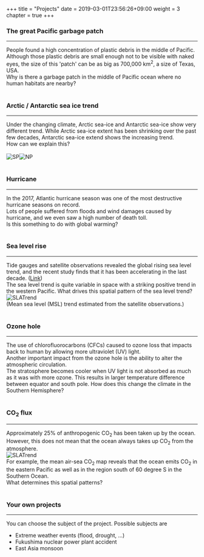 +++
title = "Projects"
date = 2019-03-01T23:56:26+09:00
weight = 3
chapter = true
+++

### The great Pacific garbage patch
-----------------
People found a high concentration of plastic debris in the middle of Pacific.
Although those plastic debris are small enough not to be visible with naked eyes, the size of this 'patch' can be as big as 700,000 km<sup>2</sup>, a size of Texas, USA.  
Why is there a garbage patch in the middle of Pacific ocean where no human habitats are nearby?
<br>
<br>

### Arctic / Antarctic sea ice trend
-------------------------------------
Under the changing climate, Arctic sea-ice and Antarctic sea-ice show very different trend.
While Arctic sea-ice extent has been shrinking over the past few decades, Antarctic sea-ice extend shows the increasing trend.  
How can we explain this?  
<br>
![SP](../images/monthly_ice_11_SH.png)![NP](../images/monthly_ice_11_NH.png)
<br>
<br>

### Hurricane
--------------
In the 2017, Atlantic hurricane season was one of the most destructive hurricane seasons on record.  
Lots of people suffered from floods and wind damages caused by hurricane, and we even saw a high number of death toll.  
Is this something to do with global warming?
<br>
<br>

### Sea level rise
--------------------
Tide gauges and satellite observations revealed the global rising sea level trend, and the recent study finds that it has been accelerating in the last decade. ([Link](https://climate.nasa.gov/news/2680/new-study-finds-sea-level-rise-accelerating/))  
The sea level trend is quite variable in space with a striking positive trend in the western Pacific. What drives this spatial pattern of the sea level trend?
![SLATrend](../images/SLAtrend.png)  
(Mean sea level (MSL) trend estimated from the satellite observations.)
<br>
<br>

### Ozone hole
---------------
The use of chlorofluorocarbons (CFCs) caused to ozone loss that impacts back to human by allowing more ultraviolet (UV) light.  
Another important impact from the ozone hole is the ability to alter the atmospheric circulation.  
The stratosphere becomes cooler when UV light is not absorbed as much as it was with more ozone. This results in larger temperature difference between equator and south pole. How does this change the climate in the Southern Hemisphere?
<br>
<br>

### CO<sub>2</sub> flux
-----------------
Approximately 25% of anthropogenic CO<sub>2</sub> has been taken up by the ocean. However, this does not mean that the ocean always takes up CO<sub>2</sub> from the atmosphere.   
![SLATrend](../images/co2flux.jpg)  
For example, the mean air-sea CO<sub>2</sub> map reveals that the ocean emits CO<sub>2</sub> in the eastern Pacific as well as in the region south of 60 degree S in the Southern Ocean.  
What determines this spatial patterns?
<br>
<br>

### Your own projects
-------------------------
You can choose the subject of the project. Possible subjects are  
<ul>
  <li>Extreme weather events (flood, drought, ...)</li>
  <li>Fukushima nuclear power plant accident</li>
  <li>East Asia monsoon</li>
</ul>
